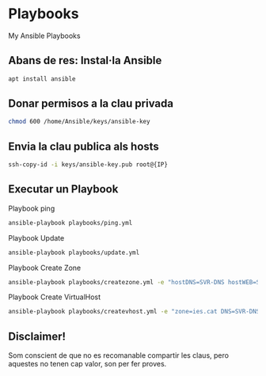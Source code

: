 # Playbooks
My Ansible Playbooks

## Abans de res: Instal·la Ansible

```bash
apt install ansible
```

## Donar permisos a la clau privada

```bash
chmod 600 /home/Ansible/keys/ansible-key
```

## Envia la clau publica als hosts

```bash
ssh-copy-id -i keys/ansible-key.pub root@{IP}
```

## Executar un Playbook

Playbook ping

```bash
ansible-playbook playbooks/ping.yml
```

Playbook Update

```bash
ansible-playbook playbooks/update.yml
```

Playbook Create Zone

```bash
ansible-playbook playbooks/createzone.yml -e "hostDNS=SVR-DNS hostWEB=SVR-WEB zonename=exemple.com"
```

Playbook Create VirtualHost

```bash
ansible-playbook playbooks/createvhost.yml -e "zone=ies.cat DNS=SVR-DNS WEB=SVR-WEB"
```

## Disclaimer!

Som conscient de que no es recomanable compartir les claus, pero aquestes no tenen cap valor, son per fer proves.
